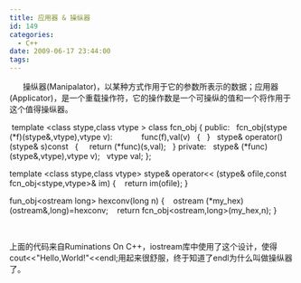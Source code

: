 ```yaml
---
title: 应用器 & 操纵器
id: 149
categories:
  - C++
date: 2009-06-17 23:44:00
tags:
---
```


    

&nbsp;&nbsp;&nbsp;&nbsp;&nbsp; 操纵器(Manipalator)，以某种方式作用于它的参数所表示的数据；应用器(Applicator)，是一个重载操作符，它的操作数是一个可操纵的值和一个将作用于这个值得操纵器。

&nbsp;template &lt;class stype,class vtype &gt;
class fcn_obj
{
public:
&nbsp; fcn_obj(stype (*f)(stype&amp;,vtype),vtype v):
&nbsp;&nbsp;&nbsp;&nbsp;&nbsp;&nbsp;&nbsp;&nbsp;&nbsp;&nbsp;&nbsp; func(f),val(v)
&nbsp; {
&nbsp; }
&nbsp; stype&amp; operator()(stype&amp; s)const
&nbsp; {
&nbsp;&nbsp;&nbsp; return (*func)(s,val);
&nbsp; }
private:
&nbsp; stype&amp; (*func)(stype&amp;,vtype),vtype v);
&nbsp; vtype val;
};

template &lt;class stype,class vtype&gt;
stype&amp; operator&lt;&lt; 
(stype&amp; ofile,const fcn_obj&lt;stype,vtype&gt;&amp; im)
{
&nbsp;&nbsp; return im(ofile);
}

fun_obj&lt;ostream long&gt;
hexconv(long n)
{
&nbsp;&nbsp; ostream (*my_hex)(ostream&amp;,long)=hexconv;
&nbsp;&nbsp; return fcn_obj&lt;ostream,long&gt;(my_hex,n);
}

&nbsp;

上面的代码来自Ruminations On C++，iostream库中使用了这个设计，使得cout&lt;&lt;"Hello,World!"&lt;&lt;endl;用起来很舒服，终于知道了endl为什么叫做操纵器了。

</div>